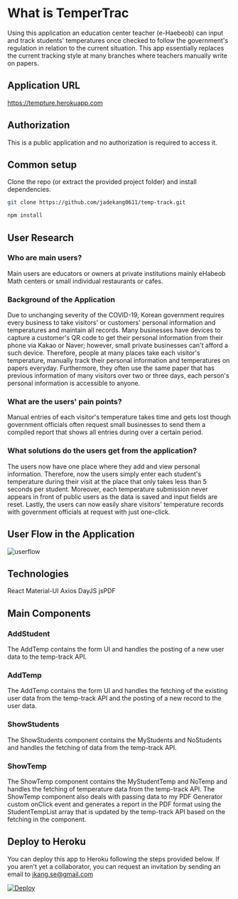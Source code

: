 # What is TemperTrac

Using this application an education center teacher (e-Haebeob) can input and track students' temperatures once checked to follow the government's regulation in relation to the current situation. This app essentially replaces the current tracking style at many branches where teachers manually write on papers.

## Application URL

https://tempture.herokuapp.com

## Authorization

This is a public application and no authorization is required to access it.

## Common setup

Clone the repo (or extract the provided project folder) and install dependencies.

```bash
git clone https://github.com/jadekang0611/temp-track.git

npm install
```

## User Research

### Who are main users?

Main users are educators or owners at private institutions mainly eHabeob Math centers or small individual restaurants or cafes.

### Background of the Application

Due to unchanging severity of the COVID-19, Korean government requires every business to take visitors' or customers' personal information and temperatures and maintain all records. Many businesses have devices to capture a customer's QR code to get their personal information from their phone via Kakao or Naver; however, small private businesses can't afford a such device. Therefore, people at many places take each visitor's temperature, manually track their personal information and temperatures on papers everyday. Furthermore, they often use the same paper that has previous information of many visitors over two or three days, each person's personal information is accessible to anyone.

### What are the users' pain points?

Manual entries of each visitor's temperature takes time and gets lost though government officials often request small businesses to send them a compiled report that shows all entries during over a certain period.

### What solutions do the users get from the application?

The users now have one place where they add and view personal information. Therefore, now the users simply enter each student's temperature during their visit at the place that only takes less than 5 seconds per student. Moreover, each temperature submission never appears in front of public users as the data is saved and input fields are reset. Lastly, the users can now easily share visitors' temperature records with government officials at request with just one-click.

## User Flow in the Application

![userflow](https://user-images.githubusercontent.com/56938630/97105002-6ad6da80-16fb-11eb-98cb-c5eaecbff42f.jpeg)

## Technologies

React
Material-UI
Axios
DayJS
jsPDF

## Main Components

### AddStudent

The AddTemp contains the form UI and handles the posting of a new user data to the temp-track API.

### AddTemp

The AddTemp contains the form UI and handles the fetching of the existing user data from the temp-track API and the posting of a new record to the user data.

### ShowStudents

The ShowStudents component contains the MyStudents and NoStudents and handles the fetching of data from the temp-track API.

### ShowTemp

The ShowTemp component contains the MyStudentTemp and NoTemp and handles the fetching of temperature data from the temp-track API.
The ShowTemp component also deals with passing data to my PDF Generator custom onClick event and generates a report in the PDF format using the StudentTempList array that is updated by the temp-track API based on the fetching in the component.

## Deploy to Heroku

You can deploy this app to Heroku following the steps provided below. If you aren't yet a collaborator, you can request an invitation by sending an email to jkang.se@gmail.com

[![Deploy](https://www.herokucdn.com/deploy/button.svg)](https://devcenter.heroku.com/articles/collab)
